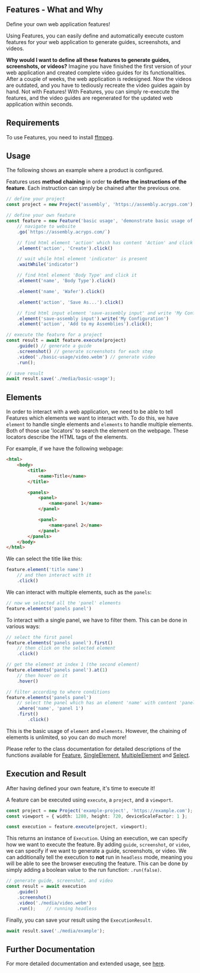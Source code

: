 ## Features - What and Why

Define your own web application features!

Using Features, you can easily define and automatically execute custom features for your web application to generate guides, screenshots, and videos.

**Why would I want to define all these features to generate guides, screenshots, or videos?** Imagine you have finished the first version of your web application and created complete video guides for its functionalities. After a couple of weeks, the web application is redesigned. Now the videos are outdated, and you have to tediously recreate the video guides again by hand. Not with Features! With Features, you can simply re-execute the features, and the video guides are regenerated for the updated web application within seconds.

## Requirements

To use Features, you need to install [ffmpeg](https://ffmpeg.org/).

## Usage

The following shows an example where a product is configured. 

Features uses **method chaining** in order **to define the instructions of the feature**. Each instruction can simply be chained after the previous one.

```typescript
// define your project
const project = new Project('assembly', 'https://assembly.acryps.com');

// define your own feature
const feature = new Feature('basic usage', 'demonstrate basic usage of feature');
	// navigate to website
	.go(`https://assembly.acryps.com/`)

	// find html element 'action' which has content 'Action' and click it
	.element('action', 'Create').click()

	// wait while html element 'indicator' is present
	.waitWhile('indicator')

	// find html element 'Body Type' and click it
	.element('name', 'Body Type').click()

	.element('name', 'Wafer').click()

	.element('action', 'Save As...').click()

	// find html input element 'save-assembly input' and write 'My Configuration' into input field
	.element('save-assembly input').write('My Configuration')
	.element('action', 'Add to my Assemblies').click();

// execute the feature for a project
const result = await feature.execute(project)
	.guide() // generate a guide
	.screenshot() // generate screenshots for each step
	.video('./basic-usage/video.webm') // generate video
	.run();

// save result
await result.save('./media/basic-usage');
```

## Elements

In order to interact with a web application, we need to be able to tell Features which elements we want to interact with. To do this, we have `element` to handle single elements and `elements` to handle multiple elements. Both of those use 'locators' to search the element on the webpage. These locators describe the HTML tags of the elements.

For example, if we have the following webpage:

```html
<html>
	<body>
		<title>
			<name>Title</name>
		</title>

		<panels>
			<panel>
				<name>panel 1</name>
			</panel>

			<panel>
				<name>panel 2</name>
			</panel>
		</panels>
	</body>
</html>
```

We can select the title like this:

```typescript
feature.element('title name')
	// and then interact with it
	.click()
```

We can interact with multiple elements, such as the `panels`:

```typescript
// now we selected all the 'panel' elements
feature.elements('panels panel')
```

To interact with a single panel, we have to filter them. This can be done in various ways:

```typescript
// select the first panel
feature.elements('panels panel').first()
	// then click on the selected element
	.click()

// get the element at index 1 (the second element)
feature.elements('panels panel').at(1)
	// then hover on it
	.hover()

// filter according to where conditions
feature.elements('panels panel')
	// select the panel which has an element 'name' with content 'panel 1'
	.where('name', 'panel 1')
	.first()
		.click()
```

This is the basic usage of `element` and `elements`. However, the chaining of elements is unlimited, so you can do much more!

Please refer to the class documentation for detailed descriptions of the functions available for [Feature](./documentation/feature.md), [SingleElement](./documentation/single.md), [MultipleElement](./documentation/multiple.md) and [Select](./documentation/select.md).

## Execution and Result

After having defined your own feature, it's time to execute it!

A feature can be executed using `execute`, a `project`, and a `viewport`.

```typescript
const project = new Project('example-project', 'https://example.com');
const viewport = { width: 1280, height: 720, deviceScaleFactor: 1 };

const execution = feature.execute(project, viewport);
```

This returns an instance of `Execution`. Using an execution, we can specify how we want to execute the feature. By adding `guide`, `screenshot`, or `video`, we can specify if we want to generate a guide, screenshots, or video.
We can additionally tell the execution to **not** run in `headless` mode, meaning you will be able to see the browser executing the feature. This can be done by simply adding a boolean value to the run function: `.run(false)`.

```typescript
// generate guide, screenshot, and video
const result = await execution
	.guide()
	.screenshot()
	.video('./media/video.webm')
	.run();    // running headless
```

Finally, you can save your result using the `ExecutionResult`.

```typescript
await result.save('./media/example');
```

## Further Documentation

For more detailed documentation and extended usage, see [here](./documentation/).